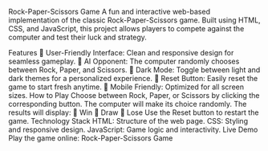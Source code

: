 Rock-Paper-Scissors Game
A fun and interactive web-based implementation of the classic Rock-Paper-Scissors game. Built using HTML, CSS, and JavaScript, this project allows players to compete against the computer and test their luck and strategy.

Features
🌟 User-Friendly Interface: Clean and responsive design for seamless gameplay.
🧠 AI Opponent: The computer randomly chooses between Rock, Paper, and Scissors.
🎨 Dark Mode: Toggle between light and dark themes for a personalized experience.
🔄 Reset Button: Easily reset the game to start fresh anytime.
📱 Mobile Friendly: Optimized for all screen sizes.
How to Play
Choose between Rock, Paper, or Scissors by clicking the corresponding button.
The computer will make its choice randomly.
The results will display:
🥇 Win
🤝 Draw
🥈 Lose
Use the Reset button to restart the game.
Technology Stack
HTML: Structure of the web page.
CSS: Styling and responsive design.
JavaScript: Game logic and interactivity.
Live Demo
Play the game online: Rock-Paper-Scissors Game
